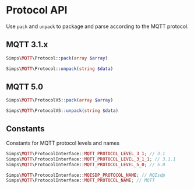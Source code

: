 # Protocol API

Use `pack` and `unpack` to package and parse according to the MQTT protocol.

## MQTT 3.1.x

```php
Simps\MQTT\Protocol::pack(array $array)

Simps\MQTT\Protocol::unpack(string $data)
```

## MQTT 5.0

```php
Simps\MQTT\ProtocolV5::pack(array $array)

Simps\MQTT\ProtocolV5::unpack(string $data)
```

## Constants

Constants for MQTT protocol levels and names

```php
Simps\MQTT\ProtocolInterface::MQTT_PROTOCOL_LEVEL_3_1; // 3.1
Simps\MQTT\ProtocolInterface::MQTT_PROTOCOL_LEVEL_3_1_1; // 3.1.1
Simps\MQTT\ProtocolInterface::MQTT_PROTOCOL_LEVEL_5_0; // 5.0

Simps\MQTT\ProtocolInterface::MQISDP_PROTOCOL_NAME; // MQIsdp
Simps\MQTT\ProtocolInterface::MQTT_PROTOCOL_NAME; // MQTT
```